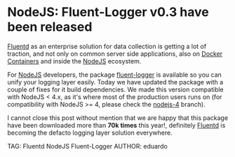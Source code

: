 # NodeJS: Fluent-Logger v0.3 have been released

[Fluentd](http://fluentd.org) as an enterprise solution for data collection is getting a lot of traction, and not only on common server side applications, also on [Docker Containers](https://www.linux.com/news/enterprise/systems-management/851727-docker-and-logging) and inside the [NodeJS](http://www.nodejs.org) ecosystem.

For [NodeJS](http://www.nodejs.org) developers, the package [fluent-logger](https://www.npmjs.com/package/fluent-logger) is available so you can unify your logging layer easily. Today we have updated the package with a couple of fixes for it build dependencies. We made this version compatible with NodeJS < 4.x,  as it's where most of the production users runs on (for compatibility with NodeJS >= 4, please check the [nodejs-4](https://github.com/fluent/fluent-logger-node/tree/nodejs-4) branch).

I cannot close this post without mention that we are happy that this package have been downloaded more than __70k times__ this year!, definitely [Fluentd](http://www.fluentd.org) is becoming the defacto logging layer solution everywhere.

TAG: Fluentd NodeJS Fluent-Logger
AUTHOR: eduardo
